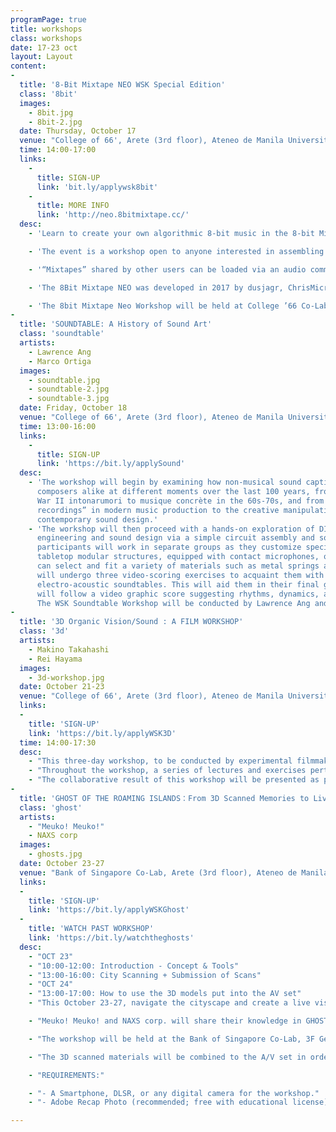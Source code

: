 ```yaml
---
programPage: true
title: workshops
class: workshops
date: 17-23 oct
layout: Layout
content:
-
  title: '8-Bit Mixtape NEO WSK Special Edition'
  class: '8bit'
  images:
    - 8bit.jpg
    - 8bit-2.jpg
  date: Thursday, October 17
  venue: "College of 66', Arete (3rd floor), Ateneo de Manila University"
  time: 14:00-17:00
  links:
    -
      title: SIGN-UP
      link: 'bit.ly/applywsk8bit'
    -
      title: MORE INFO
      link: 'http://neo.8bitmixtape.cc/'
  desc:
    - 'Learn to create your own algorithmic 8-bit music in the 8-bit Mixtape Neo: WSK Special Edition Workshop, happening this October 17'

    - 'The event is a workshop open to anyone interested in assembling their own 8Bit Mixtape NEO, a versatile yet straightforward sound generator. Featuring a compact design consisting of two pots, two buttons, and eight addressable RGB neopixels, this tiny synth is powered by the Arduino-compatible ATtiny85 microcontroller making it easily programmable.'

    - '“Mixtapes” shared by other users can be loaded via an audio communication protocol to transform the 8-bit synth into a drum machine, a pitch shifter, an algorithmic music generator, and more.'

    - 'The 8Bit Mixtape NEO was developed in 2017 by dusjagr, ChrisMicro (RoboterClub Freiburg), Budi Prakosa (badgeek/ manticore) and many other contributors. It is the continuation of years of research on lo-fi ATtiny synths of SGMK and Lifepatch since 2012.'

    - 'The 8bit Mixtape Neo Workshop will be held at College ’66 Co-Lab, 3F George SK Ty Learning Innovation Wing, Areté, Ateneo de Manila University, from 2PM-5PM.'
-
  title: 'SOUNDTABLE: A History of Sound Art'
  class: 'soundtable'
  artists:
    - Lawrence Ang
    - Marco Ortiga
  images:
    - soundtable.jpg
    - soundtable-2.jpg
    - soundtable-3.jpg
  date: Friday, October 18
  venue: "College of 66', Arete (3rd floor), Ateneo de Manila University"
  time: 13:00-16:00
  links:
    -
      title: SIGN-UP
      link: 'https://bit.ly/applySound'
  desc:
    - 'The workshop will begin by examining how non-musical sound captivated artists and
      composers alike at different moments over the last 100 years, from Luigi Russolo’s pre-World
      War II intonarumori to musique concrète in the 60s-70s, and from the incorporation of "field
      recordings” in modern music production to the creative manipulation of “noise” in
      contemporary sound design.'
    - 'The workshop will then proceed with a hands-on exploration of DIY culture at the crossroads of
      engineering and sound design via a simple circuit assembly and soldering exercise, wherein the
      participants will work in separate groups as they customize specially-made “soundtables” or
      tabletop modular structures, equipped with contact microphones, onto which the participants
      can select and fit a variety of materials such as metal springs and wooden objects. The groups
      will undergo three video-scoring exercises to acquaint them with the sonic properties of their
      electro-acoustic soundtables. This will aid them in their final group performance wherein they
      will follow a video graphic score suggesting rhythms, dynamics, and texture.
      The WSK Soundtable Workshop will be conducted by Lawrence Ang and Marco Ortiga.'
-
  title: '3D Organic Vision/Sound : A FILM WORKSHOP'
  class: '3d'
  artists:
    - Makino Takahashi
    - Rei Hayama
  images:
    - 3d-workshop.jpg
  date: October 21-23
  venue: "College of 66', Arete (3rd floor), Ateneo de Manila University"
  links:
  -
    title: 'SIGN-UP'
    link: 'https://bit.ly/applyWSK3D'
  time: 14:00-17:30
  desc:
    - "This three-day workshop, to be conducted by experimental filmmakers Makino Takashi and Rei Hayami, aims to maximize the participants’ senses of sight and hearing and to help them develop a propensity for improvisation through various cameraless filmmaking techniques and a brief exploration of expanded cinema."
    - "Throughout the workshop, a series of lectures and exercises pertaining to soundscape visualization, collage-making in the context of film production, stereoscopy, and live performance. Participants will learn how to creatively render natural acoustic phenomena via pen and paper, to apply 3D stereoscopy to film, to manipulate 16mm film — both image and sound — using different materials and techniques, and ultimately, to work with different media and concepts, translating information through a series of artistic processes."
    - "The collaborative result of this workshop will be presented as part of a synesthetic audiovisual performance wherein live improvisation and music will interact with the projected filmic output. By exploring filmmaking without the use of a camera or editing software, the workshop foregrounds the materiality of film, the tactility of image and sound, and the intertwining of senses."
-
  title: 'GHOST OF THE ROAMING ISLANDS：From 3D Scanned Memories to Live Audio-Visual'
  class: 'ghost'
  artists:
    - "Meuko! Meuko!"
    - NAXS corp
  images:
    - ghosts.jpg
  date: October 23-27
  venue: "Bank of Singapore Co-Lab, Arete (3rd floor), Ateneo de Manila University"
  links:
  -
    title: 'SIGN-UP'
    link: 'https://bit.ly/applyWSKGhost'
  -
    title: 'WATCH PAST WORKSHOP'
    link: 'https://bit.ly/watchtheghosts'
  desc:
    - "OCT 23"
    - "10:00-12:00: Introduction - Concept & Tools"
    - "13:00-16:00: City Scanning + Submission of Scans"
    - "OCT 24"
    - "13:00-17:00: How to use the 3D models put into the AV set"
    - "This October 23-27, navigate the cityscape and create a live visual scene with the audio-visual duo Meuko! Meuko! and NAXS corp. by capturing the ghost of vague emotions, the wireless-electric-memories on the streets of Manila, and the appearances of those still roaming in history."

    - "Meuko! Meuko! and NAXS corp. will share their knowledge in GHOST OF THE ROAMING ISLANDS, a 3D scanning and psychogeography event. Participants will be introduced to various concepts and tools before engaging in “city-scanning” Manila. Reinvestigating the cityscape together by roaming around the streets of Manila equipped with smartphones, DSLR cameras or any digital camera, everyone is invited to gather not faithful replicas of reality but ghost images of captured memories."

    - "The workshop will be held at the Bank of Singapore Co-Lab, 3F George SK Ty Learning Innovation Wing, Areté, Ateneo de Manila University"

    - "The 3D scanned materials will be combined to the A/V set in order to create the fellow’s own work, be it music videos, live A/V set, or VR installations with a game engine. Works from the Ghost of the Roaming Islands workshop will be presented in a special performance on October 27th at the Rajah Sulayman Theater, Intramuros."

    - "REQUIREMENTS:"

    - "- A Smartphone, DLSR, or any digital camera for the workshop."
    - "- Adobe Recap Photo (recommended; free with educational license), or other IOS/Android 3D scan apps"

---
```

